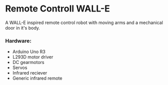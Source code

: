 # Remote Controll WALL-E

A WALL-E inspired remote control robot with moving arms and a mechanical door in it's body. 

### Hardware:
- Arduino Uno R3
- L293D motor driver
- DC gearmotors
- Servos
- Infrared reciever
- Generic infrared remote
